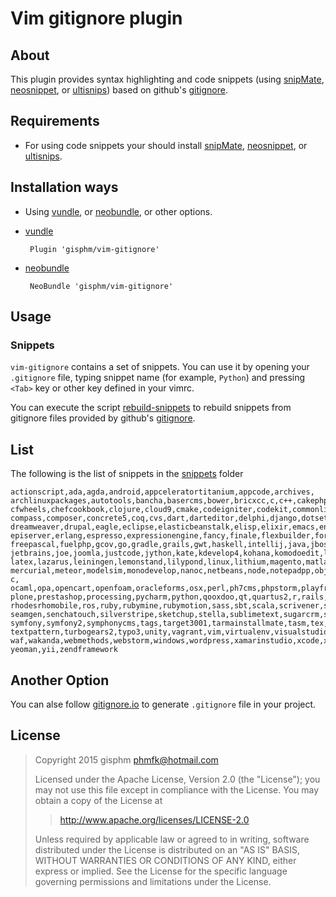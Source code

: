 Vim gitignore plugin
====================

About
-----

This plugin provides syntax highlighting and code snippets
(using [snipMate][1], [neosnippet][2], or [ultisnips][3])
based on github's [gitignore][7].


Requirements
------------

* For using code snippets your should install
[snipMate][1], [neosnippet][2], or [ultisnips][3].


Installation ways
-----------------

* Using [vundle][4], or [neobundle][5], or other options.

* [vundle][4]

    ```VimL
     Plugin 'gisphm/vim-gitignore'
    ```

* [neobundle][5]

    ```VimL
     NeoBundle 'gisphm/vim-gitignore'
    ```


Usage
-----

### Snippets

`vim-gitignore` contains a set of snippets. You can use it by
opening your `.gitignore` file, typing snippet name (for example, `Python`)
and pressing `<Tab>` key or other key defined in your vimrc.

You can execute the script [rebuild-snippets](rebuild-snippets) to rebuild snippets
from gitignore files provided by github's [gitignore][7].


List
-----
The following is the list of snippets in the [snippets](snippets/gitignore) folder

```shell
actionscript,ada,agda,android,appceleratortitanium,appcode,archives,
archlinuxpackages,autotools,bancha,basercms,bower,bricxcc,c,c++,cakephp,
cfwheels,chefcookbook,clojure,cloud9,cmake,codeigniter,codekit,commonlisp,
compass,composer,concrete5,coq,cvs,dart,darteditor,delphi,django,dotsettings,
dreamweaver,drupal,eagle,eclipse,elasticbeanstalk,elisp,elixir,emacs,ensime,
episerver,erlang,espresso,expressionengine,fancy,finale,flexbuilder,forcedotcom,
freepascal,fuelphp,gcov,go,gradle,grails,gwt,haskell,intellij,java,jboss,jekyll,
jetbrains,joe,joomla,justcode,jython,kate,kdevelop4,kohana,komodoedit,laravel,
latex,lazarus,leiningen,lemonstand,lilypond,linux,lithium,magento,matlab,maven,
mercurial,meteor,modelsim,monodevelop,nanoc,netbeans,node,notepadpp,objective-c,
ocaml,opa,opencart,openfoam,oracleforms,osx,perl,ph7cms,phpstorm,playframework,
plone,prestashop,processing,pycharm,python,qooxdoo,qt,quartus2,r,rails,redcar,
rhodesrhomobile,ros,ruby,rubymine,rubymotion,sass,sbt,scala,scrivener,sdcc,
seamgen,senchatouch,silverstripe,sketchup,stella,sublimetext,sugarcrm,svn,
symfony,symfony2,symphonycms,tags,target3001,tarmainstallmate,tasm,tex,textmate,
textpattern,turbogears2,typo3,unity,vagrant,vim,virtualenv,visualstudio,vvvv,
waf,wakanda,webmethods,webstorm,windows,wordpress,xamarinstudio,xcode,xilinxise,
yeoman,yii,zendframework
```

Another Option
--------------

You can alse follow [gitignore.io][6] to generate `.gitignore` file in your project.

License
--------
> Copyright 2015 gisphm <phmfk@hotmail.com>
>
> Licensed under the Apache License, Version 2.0 (the "License");
> you may not use this file except in compliance with the License.
> You may obtain a copy of the License at
>
>> http://www.apache.org/licenses/LICENSE-2.0
>
> Unless required by applicable law or agreed to in writing, software
> distributed under the License is distributed on an "AS IS" BASIS,
> WITHOUT WARRANTIES OR CONDITIONS OF ANY KIND, either express or implied.
> See the License for the specific language governing permissions and
> limitations under the License.


[1]: https://github.com/garbas/vim-snipmate
[2]: https://github.com/Shougo/neosnippet.vim
[3]: https://github.com/SirVer/ultisnips
[4]: https://github.com/gmarik/vundle
[5]: https://github.com/Shougo/neobundle.vim
[6]: https://www.gitignore.io
[7]: https://github.com/github/gitignore
